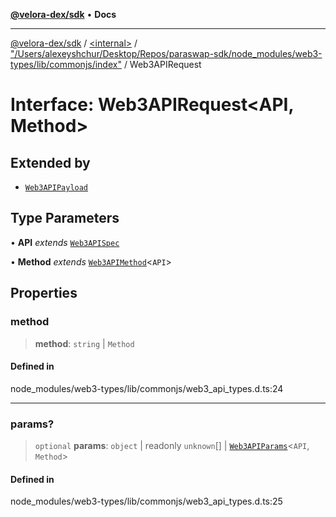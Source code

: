 [**@velora-dex/sdk**](../../../../README.md) • **Docs**

***

[@velora-dex/sdk](../../../../globals.md) / [\<internal\>](../../../README.md) / ["/Users/alexeyshchur/Desktop/Repos/paraswap-sdk/node\_modules/web3-types/lib/commonjs/index"](../README.md) / Web3APIRequest

# Interface: Web3APIRequest\<API, Method\>

## Extended by

- [`Web3APIPayload`](../../../interfaces/Web3APIPayload.md)

## Type Parameters

• **API** *extends* [`Web3APISpec`](../../../type-aliases/Web3APISpec.md)

• **Method** *extends* [`Web3APIMethod`](../type-aliases/Web3APIMethod.md)\<`API`\>

## Properties

### method

> **method**: `string` \| `Method`

#### Defined in

node\_modules/web3-types/lib/commonjs/web3\_api\_types.d.ts:24

***

### params?

> `optional` **params**: `object` \| readonly `unknown`[] \| [`Web3APIParams`](../type-aliases/Web3APIParams.md)\<`API`, `Method`\>

#### Defined in

node\_modules/web3-types/lib/commonjs/web3\_api\_types.d.ts:25
